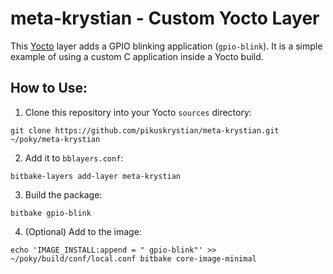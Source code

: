 
# meta-krystian - Custom Yocto Layer

This [Yocto](https://www.yoctoproject.org/) layer adds a GPIO blinking application (`gpio-blink`). It is a simple example of using a custom C application inside a Yocto build.

## How to Use:
1. Clone this repository into your Yocto `sources` directory:

```git clone https://github.com/pikuskrystian/meta-krystian.git ~/poky/meta-krystian```

2. Add it to `bblayers.conf`:

```bitbake-layers add-layer meta-krystian```

3. Build the package:

```bitbake gpio-blink```

4. (Optional) Add to the image:

```echo 'IMAGE_INSTALL:append = " gpio-blink"' >> ~/poky/build/conf/local.conf bitbake core-image-minimal```
